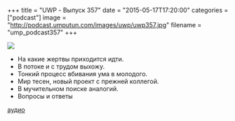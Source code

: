 +++
title = "UWP - Выпуск 357"
date = "2015-05-17T17:20:00"
categories = ["podcast"]
image = "http://podcast.umputun.com/images/uwp/uwp357.jpg"
filename = "ump_podcast357"
+++

![](https://podcast.umputun.com/images/uwp/uwp357.jpg)

- На какие жертвы приходится идти.
- В потоке и с трудом выхожу.
- Тонкий процесс вбивания ума в молодого.
- Мир тесен, новый проект с прежней коллегой.
- В мучительном поиске аналогий.
- Вопросы и ответы

[аудио](https://podcast.umputun.com/media/ump_podcast357.mp3)
<audio src="https://podcast.umputun.com/media/ump_podcast357.mp3" preload="none"></audio>